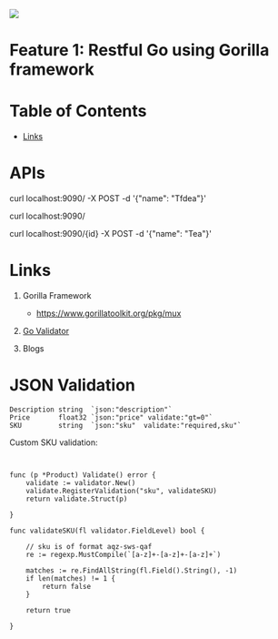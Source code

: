 ![](https://github.com/AymanArif/golang-microservices/workflows/Feature%20Gorilla%20Framework%20workflow/badge.svg)
# Feature 1: Restful Go using  Gorilla framework

# Table of Contents

- [Links](#links)



# APIs


curl localhost:9090/ -X POST -d '{"name": "Tfdea"}'

curl localhost:9090/

curl localhost:9090/{id} -X POST -d '{"name": "Tea"}'




# Links
1. Gorilla Framework
    - https://www.gorillatoolkit.org/pkg/mux
2. [Go Validator](https://github.com/go-playground/validator)    

3. Blogs



# JSON Validation


	Description string  `json:"description"`
	Price       float32 `json:"price" validate:"gt=0"`
	SKU         string  `json:"sku"  validate:"required,sku"`


Custom SKU validation:

```


func (p *Product) Validate() error {
	validate := validator.New()
	validate.RegisterValidation("sku", validateSKU)
	return validate.Struct(p)

}

func validateSKU(fl validator.FieldLevel) bool {

	// sku is of format aqz-sws-qaf
	re := regexp.MustCompile(`[a-z]+-[a-z]+-[a-z]+`)

	matches := re.FindAllString(fl.Field().String(), -1)
	if len(matches) != 1 {
		return false
	}

	return true

}
```
